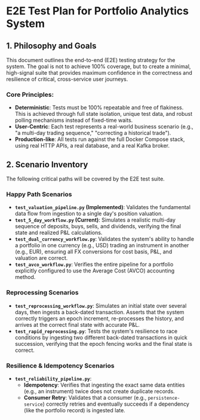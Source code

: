 # E2E Test Plan for Portfolio Analytics System

## 1. Philosophy and Goals

This document outlines the end-to-end (E2E) testing strategy for the system. The goal is not to achieve 100% coverage, but to create a minimal, high-signal suite that provides maximum confidence in the correctness and resilience of critical, cross-service user journeys.

### Core Principles:
- **Deterministic**: Tests must be 100% repeatable and free of flakiness. This is achieved through full state isolation, unique test data, and robust polling mechanisms instead of fixed-time waits.
- **User-Centric**: Each test represents a real-world business scenario (e.g., "a multi-day trading sequence," "correcting a historical trade").
- **Production-like**: All tests run against the full Docker Compose stack, using real HTTP APIs, a real database, and a real Kafka broker.

## 2. Scenario Inventory

The following critical paths will be covered by the E2E test suite.

### Happy Path Scenarios
- **`test_valuation_pipeline.py` (Implemented)**: Validates the fundamental data flow from ingestion to a single day's position valuation.
- **`test_5_day_workflow.py` (Current)**: Simulates a realistic multi-day sequence of deposits, buys, sells, and dividends, verifying the final state and realized P&L calculations.
- **`test_dual_currency_workflow.py`**: Validates the system's ability to handle a portfolio in one currency (e.g., USD) trading an instrument in another (e.g., EUR), ensuring all FX conversions for cost basis, P&L, and valuation are correct.
- **`test_avco_workflow.py`**: Verifies the entire pipeline for a portfolio explicitly configured to use the Average Cost (AVCO) accounting method.

### Reprocessing Scenarios
- **`test_reprocessing_workflow.py`**: Simulates an initial state over several days, then ingests a back-dated transaction. Asserts that the system correctly triggers an epoch increment, re-processes the history, and arrives at the correct final state with accurate P&L.
- **`test_rapid_reprocessing.py`**: Tests the system's resilience to race conditions by ingesting two different back-dated transactions in quick succession, verifying that the epoch fencing works and the final state is correct.

### Resilience & Idempotency Scenarios
- **`test_reliability_pipeline.py`**:
  - **Idempotency**: Verifies that ingesting the exact same data entities (e.g., an instrument) twice does not create duplicate records.
  - **Consumer Retry**: Validates that a consumer (e.g., `persistence-service`) correctly retries and eventually succeeds if a dependency (like the portfolio record) is ingested late.